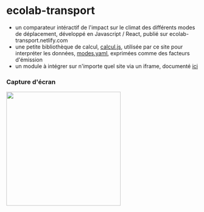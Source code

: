 # ecolab-transport

- un comparateur intéractif de l'impact sur le climat des différents modes de déplacement, développé en Javascript / React, publié sur ecolab-transport.netlify.com
- une petite bibliothèque de calcul, [calcul.js](https://github.com/betagouv/ecolab-transport/blob/master/calcul.js), utilisée par ce site pour  interpréter les données, [modes.yaml](https://github.com/betagouv/ecolab-transport/blob/master/modes.yaml), exprimées comme des facteurs d'émission
- un module à intégrer sur n'importe quel site via un iframe, documenté [ici](https://github.com/betagouv/ecolab-transport/blob/master/Integration.js)

### Capture d'écran

<img src="https://user-images.githubusercontent.com/1177762/74668725-1d868e80-51a6-11ea-8f70-e93123809271.jpg" width="300"  />
